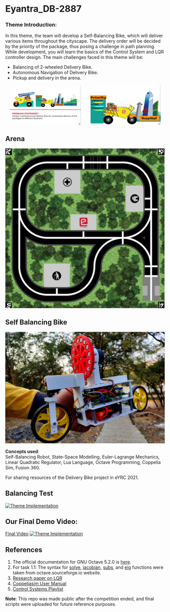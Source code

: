 # Eyantra_DB-2887

### Theme Introduction:
In this theme, the team will develop a Self-Balancing Bike, which will deliver various items throughout the cityscape. The delivery order will be decided by the priority of the package, thus posing a challenge in path planning. While development, you will learn the basics of the Control System and LQR controller design. The main challenges faced in this theme will be:

- Balancing of 2-wheeled Delivery Bike.
- Autonomous Navigation of Delivery Bike.
- Pickup and delivery in the arena.


<div style="display: flex; justify-content: space-around; align-items: center;">
    <img src="assets/PS.png" alt="PS Image" style="width: 45%; height: auto;" />
    <img src="assets/priority.png" alt="Priority Image" style="width: 45%; height: auto;" />
</div>


## Arena
![Arena](assets/arena.png)


## Self Balancing Bike
![Self Balancing Bike](assets/DB.png)


**Concepts used**:  
Self-Balancing Robot, State-Space Modelling, Euler-Lagrange Mechanics, Linear Quadratic Regulator, Lua Language, Octave Programming, Coppelia Sim, Fusion 360.

For sharing resources of the Delivery Bike project in eYRC 2021.

## Balancing Test
[![Theme Implementation](https://i9.ytimg.com/vi_webp/YrE1gXuL1KM/mq3.webp?sqp=CLjb97kG-oaymwEmCMACELQB8quKqQMa8AEB-AH-CYAC0AWKAgwIABABGGUgXShLMA8=&rs=AOn4CLD3WC8evdNUt-CG_8-UQpCmjirNFA)](https://www.youtube.com/watch?v=YrE1gXuL1KM)


## Our Final Demo Video: 
[Final Video](https://www.youtube.com/watch?v=rL16adhfV5o)
[![Theme Implementation](https://i9.ytimg.com/vi_webp/rL16adhfV5o/mq1.webp?sqp=CLjb97kG-oaymwEmCMACELQB8quKqQMa8AEB-AH-CYAC0AWKAgwIABABGGUgYyhVMA8=&rs=AOn4CLAwt5KyXULKV9w3bREnOxR9LJXO3g)](https://www.youtube.com/watch?v=xKoBW3wclHw)

## References
1. The official documentation for GNU Octave 5.2.0 is [here](https://octave.org/doc/v5.2.0/).
2. For task 1.1: The syntax for [solve](https://octave.sourceforge.io/symbolic/function/@sym/solve.html), [jacobian](https://octave.sourceforge.io/symbolic/function/@sym/jacobian.html), [subs](https://octave.sourceforge.io/symbolic/function/@sym/subs.html), and [eig](https://octave.sourceforge.io/octave/function/eigs.html) functions were taken from octave.sourceforge.io website.
3. [Research paper on LQR](https://www.kybernetika.cz/content/2015/1/173/paper.pdf)
4. [Coppeliasim User Manual](https://www.coppeliarobotics.com/helpFiles/)
5. [Control Systems Playlist](https://youtube.com/playlist?list=PLMrJAkhIeNNR20Mz-VpzgfQs5zrYi085m)

**Note**: This repo was made public after the competition ended, and final scripts were uploaded for future reference purposes.
